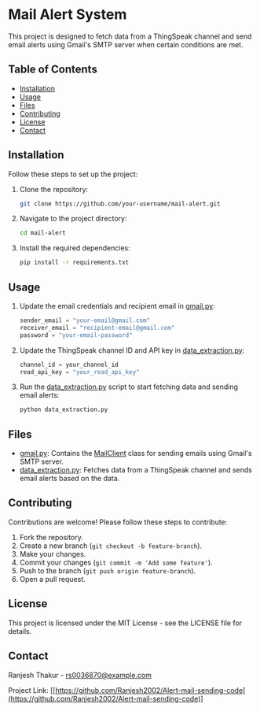  # Mail Alert System

This project is designed to fetch data from a ThingSpeak channel and send email alerts using Gmail's SMTP server when certain conditions are met.

## Table of Contents

- [Installation](#installation)
- [Usage](#usage)
- [Files](#files)
- [Contributing](#contributing)
- [License](#license)
- [Contact](#contact)

## Installation

Follow these steps to set up the project:

1. Clone the repository:
    ```bash
    git clone https://github.com/your-username/mail-alert.git
    ```

2. Navigate to the project directory:
    ```bash
    cd mail-alert
    ```

3. Install the required dependencies:
    ```bash
    pip install -r requirements.txt
    ```

## Usage

1. Update the email credentials and recipient email in [gmail.py](http://_vscodecontentref_/0):
    ```python
    sender_email = "your-email@gmail.com"
    receiver_email = "recipient-email@gmail.com"
    password = "your-email-password"
    ```

2. Update the ThingSpeak channel ID and API key in [data_extraction.py](http://_vscodecontentref_/1):
    ```python
    channel_id = your_channel_id
    read_api_key = "your_read_api_key"
    ```

3. Run the [data_extraction.py](http://_vscodecontentref_/2) script to start fetching data and sending email alerts:
    ```bash
    python data_extraction.py
    ```

## Files

- [gmail.py](http://_vscodecontentref_/3): Contains the [MailClient](http://_vscodecontentref_/4) class for sending emails using Gmail's SMTP server.
- [data_extraction.py](http://_vscodecontentref_/5): Fetches data from a ThingSpeak channel and sends email alerts based on the data.

## Contributing

Contributions are welcome! Please follow these steps to contribute:

1. Fork the repository.
2. Create a new branch (`git checkout -b feature-branch`).
3. Make your changes.
4. Commit your changes (`git commit -m 'Add some feature'`).
5. Push to the branch (`git push origin feature-branch`).
6. Open a pull request.

## License

This project is licensed under the MIT License - see the LICENSE file for details.

## Contact

Ranjesh Thakur - [rs0036870@example.com](mailto:your-email@example.com)

Project Link: [[https://github.com/Ranjesh2002/Alert-mail-sending-code](https://github.com/Ranjesh2002/Alert-mail-sending-code)]
